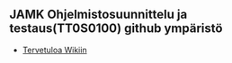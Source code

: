 ## JAMK Ohjelmistosuunnittelu ja testaus(TT0S0100) github ympäristö

  * [Tervetuloa Wikiin](https://github.com/JAMK-IT/TT0S0100-software-desing-and-testing/wiki)
